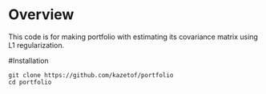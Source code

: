 # Overview
This code is for making portfolio with estimating its covariance matrix using L1 regularization.

#Installation
 ```
 git clone https://github.com/kazetof/portfolio
 cd portfolio
 ```
